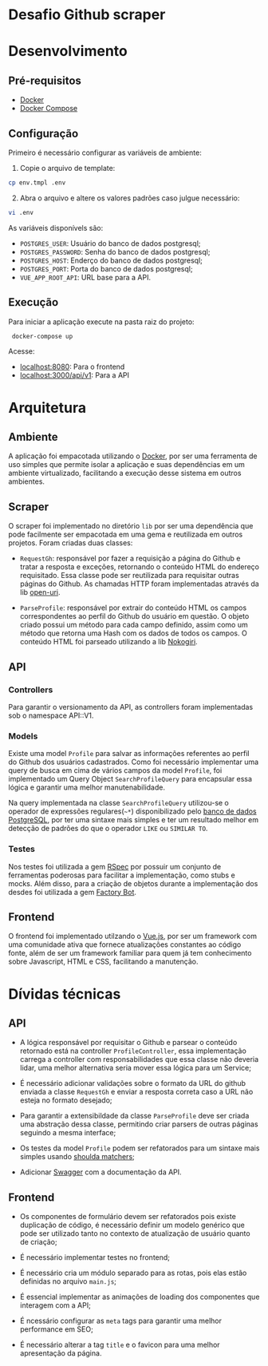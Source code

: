 # Desafio Github scraper 

# Desenvolvimento

## Pré-requisitos

- [Docker](https://docs.docker.com/get-docker/)
- [Docker Compose](https://docs.docker.com/compose/install/)

## Configuração

Primeiro é necessário configurar as variáveis de ambiente:

1. Copie o arquivo de template:
```bash
cp env.tmpl .env
```
2. Abra o arquivo e altere os valores padrões caso julgue necessário:
```bash
vi .env
```
As variáveis disponívels são:

- `POSTGRES_USER`: Usuário do banco de dados postgresql; 
- `POSTGRES_PASSWORD`: Senha do banco de dados postgresql;
- `POSTGRES_HOST`: Enderço do banco de dados postgresql;
- `POSTGRES_PORT`: Porta do banco de dados postgresql;
- `VUE_APP_ROOT_API`: URL base para a API.

## Execução

Para iniciar a aplicação execute na pasta raiz do projeto:

```bash
 docker-compose up
```

Acesse:

- [localhost:8080](localhost:8080): Para o frontend
- [localhost:3000/api/v1](localhost:3000/api/v1): Para a API

# Arquitetura

## Ambiente
A aplicação foi empacotada utilizando o [Docker](https://www.docker.com/), por ser uma ferramenta de uso simples que permite isolar a aplicação e suas dependências em um ambiente virtualizado, facilitando a execução desse sistema em outros ambientes.

## Scraper

O scraper foi implementado no diretório `lib` por ser uma dependência que pode facilmente ser empacotada em uma gema e reutilizada em outros projetos. Foram criadas duas classes:
- `RequestGh`: responsável por fazer a requisição a página do Github e tratar a resposta e exceções, retornando o conteúdo HTML do endereço requisitado. Essa classe pode ser reutilizada para requisitar outras páginas do Github. As chamadas HTTP foram implementadas através da lib [open-uri](https://www.rubydoc.info/stdlib/open-uri/OpenURI).

- `ParseProfile`: responsável por extrair do conteúdo HTML os campos correspondentes ao perfil do Github do usuário em questão. O objeto criado possui um método para cada campo definido, assim como um método que retorna uma Hash com os dados de todos os campos. O conteúdo HTML foi parseado utilizando a lib [Nokogiri](https://nokogiri.org/).

## API

### Controllers

Para garantir o versionamento da API, as controllers foram implementadas sob o namespace API::V1.

### Models

Existe uma model `Profile` para salvar as informações referentes ao perfil do Github dos usuários cadastrados. Como foi necessário implementar uma query de busca em cima de vários campos da model `Profile`, foi implementado um Query Object `SearchProfileQuery` para encapsular essa lógica e garantir uma melhor manutenabilidade.

Na query implementada na classe `SearchProfileQuery` utilizou-se o operador de expressões regulares(`~*`) disponibilizado pelo [banco de dados PostgreSQL](https://www.postgresql.org/docs/9.6/functions-matching.html#FUNCTIONS-POSIX-TABLE), por ter uma sintaxe mais simples e ter um resultado melhor em detecção de padrões do que o operador `LIKE` ou `SIMILAR TO`.

### Testes

Nos testes foi utilizada a gem [RSpec](https://rspec.info/) por possuir um conjunto de ferramentas poderosas para facilitar a implementação, como stubs e mocks. Além disso, para a criação de objetos durante a implementação dos desdes foi utilizada a gem [Factory Bot](https://github.com/thoughtbot/factory_bot).

## Frontend

O frontend foi implementado utilzando o [Vue.js](https://vuejs.org/), por ser um framework com uma comunidade ativa que fornece atualizações constantes ao código fonte, além de ser um framework familiar para quem já tem conhecimento sobre Javascript, HTML e CSS, facilitando a manutenção.

# Dívidas técnicas

## API

- A lógica responsável por requisitar o Github e parsear o conteúdo retornado está na controller `ProfileController`, essa implementação carrega a controller com responsabilidades que essa classe não deveria lidar, uma melhor alternativa seria mover essa lógica para um Service;

- É necessário adicionar validações sobre o formato da URL do github enviada a classe `RequestGh` e enviar a resposta correta caso a URL não esteja no formato desejado;

- Para garantir a extensibildade da classe `ParseProfile` deve ser criada uma abstração dessa classe, permitindo criar parsers de outras páginas seguindo a mesma interface;

- Os testes da model `Profile` podem ser refatorados para um sintaxe mais simples usando [shoulda matchers](https://github.com/thoughtbot/shoulda-matchers);

- Adicionar [Swagger](https://swagger.io/) com a documentação da API.

## Frontend

- Os componentes de formulário devem ser refatorados pois existe duplicação de código, é necessário definir um modelo genérico que pode ser utilizado tanto no contexto de atualização de usuário quanto de criação;

- É necessário implementar testes no frontend;
- É necessário cria um módulo separado para as rotas, pois elas estão definidas no arquivo `main.js`;
- É essencial implementar as animações de loading dos componentes que interagem com a API;
- É ncessário configurar as `meta` tags para garantir uma melhor performance em SEO;
- É necessário alterar a tag `title` e o favicon para uma melhor apresentação da página.